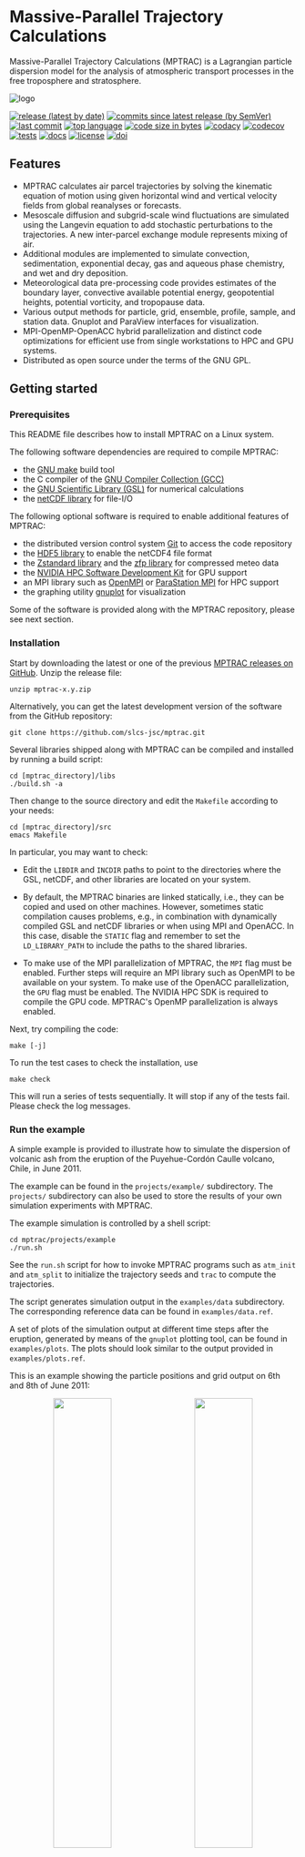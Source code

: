 # Massive-Parallel Trajectory Calculations

Massive-Parallel Trajectory Calculations (MPTRAC) is a Lagrangian particle dispersion model for the analysis of atmospheric transport processes in the free troposphere and stratosphere.

![logo](https://github.com/slcs-jsc/mptrac/blob/master/docs/logo/MPTRAC_320px.png)

[![release (latest by date)](https://img.shields.io/github/v/release/slcs-jsc/mptrac)](https://github.com/slcs-jsc/mptrac/releases)
[![commits since latest release (by SemVer)](https://img.shields.io/github/commits-since/slcs-jsc/mptrac/latest)](https://github.com/slcs-jsc/mptrac/commits/master)
[![last commit](https://img.shields.io/github/last-commit/slcs-jsc/mptrac.svg)](https://github.com/slcs-jsc/mptrac/commits/master)
[![top language](https://img.shields.io/github/languages/top/slcs-jsc/mptrac.svg)](https://github.com/slcs-jsc/mptrac/tree/master/src)
[![code size in bytes](https://img.shields.io/github/languages/code-size/slcs-jsc/mptrac.svg)](https://github.com/slcs-jsc/mptrac/tree/master/src)
[![codacy](https://api.codacy.com/project/badge/Grade/a9de7b2239f843b884d2a4eb583726c9)](https://app.codacy.com/gh/slcs-jsc/mptrac?utm_source=github.com&utm_medium=referral&utm_content=slcs-jsc/mptrac&utm_campaign=Badge_Grade_Settings)
[![codecov](https://codecov.io/gh/slcs-jsc/mptrac/branch/master/graph/badge.svg?token=4X6IEHWUBJ)](https://codecov.io/gh/slcs-jsc/mptrac)
[![tests](https://img.shields.io/github/actions/workflow/status/slcs-jsc/mptrac/tests.yml?branch=master&label=tests)](https://github.com/slcs-jsc/mptrac/actions)
[![docs](https://img.shields.io/github/actions/workflow/status/slcs-jsc/mptrac/docs.yml?branch=master&label=docs)](https://slcs-jsc.github.io/mptrac)
[![license](https://img.shields.io/github/license/slcs-jsc/mptrac.svg)](https://github.com/slcs-jsc/mptrac/blob/master/COPYING)
[![doi](https://zenodo.org/badge/DOI/10.5281/zenodo.4400597.svg)](https://doi.org/10.5281/zenodo.4400597)

## Features

* MPTRAC calculates air parcel trajectories by solving the kinematic equation of motion using given horizontal wind and vertical velocity fields from global reanalyses or forecasts.
* Mesoscale diffusion and subgrid-scale wind fluctuations are simulated using the Langevin equation to add stochastic perturbations to the trajectories. A new inter-parcel exchange module represents mixing of air.
* Additional modules are implemented to simulate convection, sedimentation, exponential decay, gas and aqueous phase chemistry, and wet and dry deposition.
* Meteorological data pre-processing code provides estimates of the boundary layer, convective available potential energy, geopotential heights, potential vorticity, and tropopause data.
* Various output methods for particle, grid, ensemble, profile, sample, and station data. Gnuplot and ParaView interfaces for visualization.
* MPI-OpenMP-OpenACC hybrid parallelization and distinct code optimizations for efficient use from single workstations to HPC and GPU systems.
* Distributed as open source under the terms of the GNU GPL.

## Getting started

### Prerequisites

This README file describes how to install MPTRAC on a Linux system.

The following software dependencies are required to compile MPTRAC:

* the [GNU make](https://www.gnu.org/software/make) build tool
* the C compiler of the [GNU Compiler Collection (GCC)](https://gcc.gnu.org)
* the [GNU Scientific Library (GSL)](https://www.gnu.org/software/gsl) for numerical calculations
* the [netCDF library](http://www.unidata.ucar.edu/software/netcdf) for file-I/O

The following optional software is required to enable additional features of MPTRAC:

* the distributed version control system [Git](https://git-scm.com/) to access the code repository
* the [HDF5 library](https://www.hdfgroup.org/solutions/hdf5) to enable the netCDF4 file format
* the [Zstandard library](https://facebook.github.io/zstd) and the [zfp library](https://computing.llnl.gov/projects/zfp) for compressed meteo data
* the [NVIDIA HPC Software Development Kit](https://developer.nvidia.com/hpc-sdk) for GPU support
* an MPI library such as [OpenMPI](https://www.open-mpi.org) or [ParaStation MPI](https://github.com/ParaStation/psmpi) for HPC support
* the graphing utility [gnuplot](http://www.gnuplot.info) for visualization

Some of the software is provided along with the MPTRAC repository, please see next section.

### Installation

Start by downloading the latest or one of the previous [MPTRAC releases on GitHub](https://github.com/slcs-jsc/mptrac/releases). Unzip the release file:

    unzip mptrac-x.y.zip

Alternatively, you can get the latest development version of the software from the GitHub repository:

    git clone https://github.com/slcs-jsc/mptrac.git

Several libraries shipped along with MPTRAC can be compiled and installed by running a build script:

    cd [mptrac_directory]/libs
    ./build.sh -a

Then change to the source directory and edit the `Makefile` according to your needs:

    cd [mptrac_directory]/src
    emacs Makefile

In particular, you may want to check:

* Edit the `LIBDIR` and `INCDIR` paths to point to the directories where the GSL, netCDF, and other libraries are located on your system.

* By default, the MPTRAC binaries are linked statically, i.e., they can be copied and used on other machines. However, sometimes static compilation causes problems, e.g., in combination with dynamically compiled GSL and netCDF libraries or when using MPI and OpenACC. In this case, disable the `STATIC` flag and remember to set the `LD_LIBRARY_PATH` to include the paths to the shared libraries.

* To make use of the MPI parallelization of MPTRAC, the `MPI` flag must be enabled. Further steps will require an MPI library such as OpenMPI to be available on your system. To make use of the OpenACC parallelization, the `GPU` flag must be enabled. The NVIDIA HPC SDK is required to compile the GPU code. MPTRAC's OpenMP parallelization is always enabled.

Next, try compiling the code:

    make [-j]

To run the test cases to check the installation, use

    make check

This will run a series of tests sequentially. It will stop if any of the tests fail. Please check the log messages.

### Run the example

A simple example is provided to illustrate how to simulate the dispersion of volcanic ash from the eruption of the Puyehue-Cordón Caulle volcano, Chile, in June 2011.

The example can be found in the `projects/example/` subdirectory. The `projects/` subdirectory can also be used to store the results of your own simulation experiments with MPTRAC.

The example simulation is controlled by a shell script:

    cd mptrac/projects/example
    ./run.sh

See the `run.sh` script for how to invoke MPTRAC programs such as `atm_init` and `atm_split` to initialize the trajectory seeds and `trac` to compute the trajectories.

The script generates simulation output in the `examples/data` subdirectory. The corresponding reference data can be found in `examples/data.ref`.

A set of plots of the simulation output at different time steps after the eruption, generated by means of the `gnuplot` plotting tool, can be found in `examples/plots`. The plots should look similar to the output provided in `examples/plots.ref`.

This is an example showing the particle positions and grid output on 6th and 8th of June 2011:
<p align="center"><img src="projects/example/plots.ref/atm_2011_06_06_00_00.tab.png" width="45%"/> &emsp; <img src="projects/example/plots.ref/grid_2011_06_06_00_00.tab.png" width="45%"/></p>
<p align="center"><img src="projects/example/plots.ref/atm_2011_06_08_00_00.tab.png" width="45%"/> &emsp; <img src="projects/example/plots.ref/grid_2011_06_08_00_00.tab.png" width="45%"/></p>

## Further information

These are the main scientific publications that provide information about MPTRAC:

* Hoffmann, L., Baumeister, P. F., Cai, Z., Clemens, J., Griessbach, S., Günther, G., Heng, Y., Liu, M., Haghighi Mood, K., Stein, O., Thomas, N., Vogel, B., Wu, X., and Zou, L.: Massive-Parallel Trajectory Calculations version 2.2 (MPTRAC-2.2): Lagrangian transport simulations on graphics processing units (GPUs), Geosci. Model Dev., 15, 2731–2762, https://doi.org/10.5194/gmd-15-2731-2022, 2022.

* Hoffmann, L., T. Rößler, S. Griessbach, Y. Heng, and O. Stein, Lagrangian transport simulations of volcanic sulfur dioxide emissions: Impact of meteorological data products, J. Geophys. Res. Atmos., 121, 4651-4673, https://doi.org/10.1002/2015JD023749, 2016. 

Additional references are collected on the [references web page](https://slcs-jsc.github.io/mptrac/references/).

More detailed information for users of MPTRAC is provided in the [user manual](https://slcs-jsc.github.io/mptrac).

Information for developers of MPTRAC can be found in the [doxygen manual](https://slcs-jsc.github.io/mptrac/doxygen).

## Contributing

We are interested in supporting operational and research applications with MPTRAC.

You can submit bug reports or feature requests on the [issue tracker](https://github.com/slcs-jsc/mptrac/issues).

Proposed code changes and fixes can be submitted as [pull requests](https://github.com/slcs-jsc/mptrac/pulls).

Please do not hesitate to contact us if you have any questions or need assistance.

## License

MPTRAC is distributed under the terms of the [GNU General Public License v3.0](https://github.com/slcs-jsc/mptrac/blob/master/COPYING).

Please see the [citation file](https://github.com/slcs-jsc/mptrac/blob/master/CITATION.cff) for more information about citing the MPTRAC model in scientific publications.

## Contact

Dr. Lars Hoffmann

Jülich Supercomputing Centre, Forschungszentrum Jülich

e-mail: l.hoffmann@fz-juelich.de
